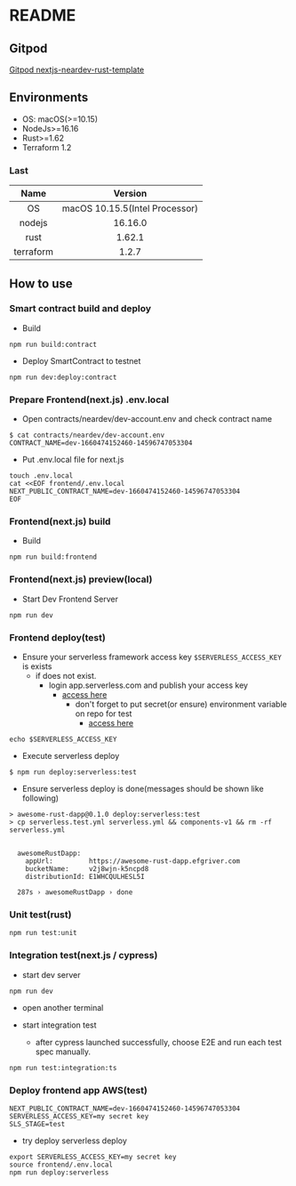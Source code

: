 # README

## Gitpod

[Gitpod nextjs-neardev-rust-template](https://gitpod.io/#https://github.com/Eigo-Mt-Fuji/nextjs-neardev-rust-template)

## Environments

- OS: macOS(>=10.15)
- NodeJs>=16.16
- Rust>=1.62
- Terraform 1.2

### Last  

| Name | Version |
|:----:|:----:|
| OS | macOS 10.15.5(Intel Processor)  | 
| nodejs | 16.16.0  | 
| rust | 1.62.1 |  
| terraform | 1.2.7  | 

## How to use

### Smart contract build and deploy

- Build

```
npm run build:contract
```

- Deploy SmartContract to testnet

```
npm run dev:deploy:contract
```

### Prepare Frontend(next.js) .env.local

- Open contracts/neardev/dev-account.env and check contract name

```
$ cat contracts/neardev/dev-account.env 
CONTRACT_NAME=dev-1660474152460-14596747053304
```

- Put .env.local file for next.js

```
touch .env.local
cat <<EOF frontend/.env.local
NEXT_PUBLIC_CONTRACT_NAME=dev-1660474152460-14596747053304
EOF
```

### Frontend(next.js) build 

- Build

```
npm run build:frontend
```

### Frontend(next.js) preview(local)

- Start Dev Frontend Server

```
npm run dev
```

### Frontend deploy(test)

- Ensure your serverless framework access key `$SERVERLESS_ACCESS_KEY` is exists
  - if does not exist.
    - login app.serverless.com and publish your access key
      - [access here](https://app.serverless.com/efgriver/settings/accessKeys)
        - don't forget to put secret(or ensure) environment variable on repo for test
          - [access here](https://github.com/Eigo-Mt-Fuji/awesome-rust-dapp/settings/environments/594355632/edit)

```
echo $SERVERLESS_ACCESS_KEY
```

- Execute serverless deploy

```
$ npm run deploy:serverless:test
```

- Ensure serverless deploy is done(messages should be shown like following)

```
> awesome-rust-dapp@0.1.0 deploy:serverless:test
> cp serverless.test.yml serverless.yml && components-v1 && rm -rf serverless.yml


  awesomeRustDapp: 
    appUrl:         https://awesome-rust-dapp.efgriver.com
    bucketName:     v2j8wjn-k5ncpd8
    distributionId: E1WHCQULHESL5I

  287s › awesomeRustDapp › done
```

### Unit test(rust)

```
npm run test:unit
```

### Integration test(next.js / cypress)

- start dev server

```
npm run dev
```

- open another terminal

- start integration test
  - after cypress launched successfully, choose E2E and run each test spec manually.

```
npm run test:integration:ts
```

### Deploy frontend app AWS(test)


```
NEXT_PUBLIC_CONTRACT_NAME=dev-1660474152460-14596747053304
SERVERLESS_ACCESS_KEY=my secret key
SLS_STAGE=test
```

- try deploy serverless deploy

```
export SERVERLESS_ACCESS_KEY=my secret key
source frontend/.env.local
npm run deploy:serverless
```
